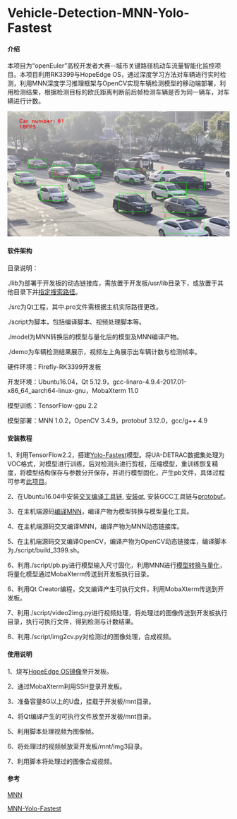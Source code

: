# Vehicle-Detection-MNN-Yolo-Fastest

#### 介绍
本项目为“openEuler”高校开发者大赛--城市关键路径机动车流量智能化监控项目。本项目利用RK3399与HopeEdge OS，通过深度学习方法对车辆进行实时检测，利用MNN深度学习推理框架与OpenCV实现车辆检测模型的移动端部署，利用检测结果，根据检测目标的欧氏距离判断前后帧检测车辆是否为同一辆车，对车辆进行计数。

![2](https://github.com/yss9701/Vehicle-Detection-MNN-Yolo-Fastest/raw/main/img/1.jpg)

#### 软件架构

目录说明：

./lib为部署于开发板的动态链接库，需放置于开发板/usr/lib目录下，或放置于其他目录下并[指定搜索路径](https://blog.csdn.net/zong596568821xp/article/details/90297360)。

 ./src为Qt工程，其中.pro文件需根据主机实际路径更改。

./script为脚本，包括编译脚本、视频处理脚本等。

./model为MNN转换后的模型与量化后的模型及MNN编译产物。

./demo为车辆检测结果展示，视频左上角展示出车辆计数与检测帧率。

硬件环境：Firefly-RK3399开发板

开发环境：Ubuntu16.04，Qt 5.12.9，gcc-linaro-4.9.4-2017.01-x86_64_aarch64-linux-gnu，MobaXterm 11.0

模型训练：TensorFlow-gpu 2.2

模型部署：MNN 1.0.2，OpenCV 3.4.9，protobuf 3.12.0，gcc/g++ 4.9


#### 安装教程

1、利用TensorFlow2.2，搭建[Yolo-Fastest](https://github.com/dog-qiuqiu/Yolo-Fastest)模型。将UA-DETRAC数据集处理为VOC格式，对模型进行训练，后对检测头进行剪枝，压缩模型，重训练恢复精度，将模型结构保存与参数分开保存，并进行模型固化，产生pb文件，具体过程可参考[此项目](https://github.com/yss9701/Ultra96-Yolov4-tiny-and-Yolo-Fastest)。

2、在Ubuntu16.04中安装[交叉编译工具链](https://releases.linaro.org/components/toolchain/binaries/4.9-2017.01/aarch64-linux-gnu/), [安装qt](https://blog.csdn.net/hl1796/article/details/90205218), 安装GCC工具链与[protobuf](https://blog.csdn.net/qq_45835827/article/details/105490115)。

3、在主机端源码[编译MNN](https://www.yuque.com/mnn/cn)，编译产物为模型转换与模型量化工具。

4、在主机端源码交叉编译MNN，编译产物为MNN动态链接库。

5、在主机端源码交叉编译OpenCV，编译产物为OpenCV动态链接库，编译脚本为./script/build_3399.sh。

6、利用./script/pb.py进行模型输入尺寸固化，利用MNN进行[模型转换与量化](https://www.yuque.com/mnn/cn/model_convert)，将量化模型通过MobaXterm传送到开发板执行目录。

6、利用Qt Creator编程，交叉编译产生可执行文件，利用MobaXterm传送到开发板。

7、利用./script/video2img.py进行视频处理，将处理过的图像传送到开发板执行目录，执行可执行文件，得到检测与计数结果。

8、利用./script/img2cv.py对检测过的图像处理，合成视频。

#### 使用说明

1、烧写[HopeEdge OS镜像](http://download.hopeinfra.com/HopeEdge/Images/FireFly-RK3399/)至开发板。

2、通过MobaXterm利用SSH登录开发板。

3、准备容量8G以上的U盘，挂载于开发板/mnt目录。

4、将Qt编译产生的可执行文件放至开发板/mnt目录。

5、利用脚本处理视频为图像帧。

6、将处理过的视频帧放至开发板/mnt/img3目录。

7、利用脚本将处理过的图像合成视频。

#### **参考**

[MNN](https://github.com/alibaba/MNN)

[MNN-Yolo-Fastest](https://github.com/geekzhu001/Yolo-Fastest-MNN)


